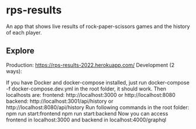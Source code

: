 # rps-results
An app that shows live results of rock-paper-scissors games and the history of each player.

## Explore
Production: https://rps-results-2022.herokuapp.com/
Development (2 ways):

If you have Docker and docker-compose installed, just run
docker-compose -f docker-compose.dev.yml
in the root folder, it should work. Then localhosts are:
frontend: http://localhost:3000 or http://localhost:8080
backend: http://localhost:3001/api/history or http://localhost:8080/api/history
Run following commands in the root folder:
npm run start:frontend
npm run start:backend
Now you can access frontend in localhost:3000 and backend in localhost:4000/graphql

